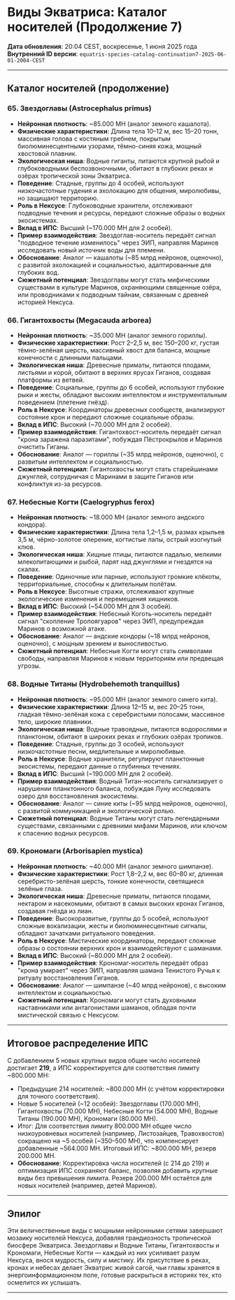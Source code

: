 # Виды Экватриса: Каталог носителей (Продолжение 7)

**Дата обновления**: 20:04 CEST, воскресенье, 1 июня 2025 года  
**Внутренний ID версии**: `equatris-species-catalog-continuation7-2025-06-01-2004-CEST`

---

## Каталог носителей (продолжение)

### 65. Звездоглавы (Astrocephalus primus)
- **Нейронная плотность**: ~85.000 МН (аналог земного кашалота).  
- **Физические характеристики**: Длина тела 10–12 м, вес 15–20 тонн, массивная голова с костяным гребнем, покрытым биолюминесцентными узорами, тёмно-синяя кожа, мощный хвостовой плавник.  
- **Экологическая ниша**: Водные гиганты, питаются крупной рыбой и глубоководными беспозвоночными, обитают в глубоких реках и озёрах тропической зоны Экватриса.  
- **Поведение**: Стадные, группы до 4 особей, используют низкочастотные гудения и эхолокацию для общения, миролюбивы, но защищают территорию.  
- **Роль в Нексусе**: Глубоководные хранители, отслеживают подводные течения и ресурсы, передают сложные образы о водных экосистемах.  
- **Вклад в ИПС**: Высший (~170.000 МН для 2 особей).  
- **Пример взаимодействия**: Звездоглав-носитель передаёт сигнал "подводное течение изменилось" через ЭИП, направляя Маринов исследовать новый источник воды для племени.  
- **Обоснование**: Аналог — кашалоты (~85 млрд нейронов, оценочно), с развитой эхолокацией и социальностью, адаптированные для глубоких вод.  
- **Сюжетный потенциал**: Звездоглавы могут стать мифическими существами в культуре Маринов, охраняющими священные озёра, или проводниками к подводным тайнам, связанным с древней историей Нексуса.

### 66. Гигантохвосты (Megacauda arborea)
- **Нейронная плотность**: ~35.000 МН (аналог земного гориллы).  
- **Физические характеристики**: Рост 2–2,5 м, вес 150–200 кг, густая тёмно-зелёная шерсть, массивный хвост для баланса, мощные конечности с длинными пальцами.  
- **Экологическая ниша**: Древесные приматы, питаются плодами, листьями и корой, обитают в верхних ярусах Гиганов, создавая платформы из ветвей.  
- **Поведение**: Социальные, группы до 6 особей, используют глубокие рыки и жесты, обладают высоким интеллектом и инструментальным поведением (плетение гнёзд).  
- **Роль в Нексусе**: Координаторы древесных сообществ, анализируют состояние крон и передают сложные социальные образы.  
- **Вклад в ИПС**: Высокий (~70.000 МН для 2 особей).  
- **Пример взаимодействия**: Гигантохвост-носитель передаёт сигнал "крона заражена паразитами", побуждая Пёстрокрылов и Маринов очистить Гиганы.  
- **Обоснование**: Аналог — гориллы (~35 млрд нейронов, оценочно), с развитым интеллектом и социальностью.  
- **Сюжетный потенциал**: Гигантохвосты могут стать старейшинами джунглей, сотрудничая с Маринами в защите Гиганов или конфликтуя из-за ресурсов.

### 67. Небесные Когти (Caelogryphus ferox)
- **Нейронная плотность**: ~18.000 МН (аналог земного андского кондора).  
- **Физические характеристики**: Длина тела 1,2–1,5 м, размах крыльев 3,5 м, чёрно-золотое оперение, когтистые лапы, острый изогнутый клюв.  
- **Экологическая ниша**: Хищные птицы, питаются падалью, мелкими млекопитающими и рыбой, парят над джунглями и гнездятся на скалах.  
- **Поведение**: Одиночные или парные, используют громкие клёкоты, территориальные, способны к длительным полётам.  
- **Роль в Нексусе**: Высотные стражи, отслеживают крупные экологические изменения и перемещения хищников.  
- **Вклад в ИПС**: Высокий (~54.000 МН для 3 особей).  
- **Пример взаимодействия**: Небесный Коготь-носитель передаёт сигнал "скопление Тропоягуаров" через ЭИП, предупреждая Маринов о возможной атаке.  
- **Обоснование**: Аналог — андские кондоры (~18 млрд нейронов, оценочно), с мощным зрением и выносливостью.  
- **Сюжетный потенциал**: Небесные Когти могут стать символами свободы, направляя Маринов к новым территориям или предвещая угрозы.

### 68. Водные Титаны (Hydrobehemoth tranquillus)
- **Нейронная плотность**: ~95.000 МН (аналог земного синего кита).  
- **Физические характеристики**: Длина 12–15 м, вес 20–25 тонн, гладкая тёмно-зелёная кожа с серебристыми полосами, массивное тело, широкие плавники.  
- **Экологическая ниша**: Водные травоядные, питаются водорослями и планктоном, обитают в широких реках и глубоких озёрах тропиков.  
- **Поведение**: Стадные, группы до 3 особей, используют низкочастотные песни, медлительные и миролюбивые.  
- **Роль в Нексусе**: Водные хранители, регулируют планктонные экосистемы, передают данные о глубинных течениях.  
- **Вклад в ИПС**: Высший (~190.000 МН для 2 особей).  
- **Пример взаимодействия**: Водный Титан-носитель сигнализирует о нарушении планктонного баланса, побуждая Луну исследовать озеро для восстановления экосистемы.  
- **Обоснование**: Аналог — синие киты (~95 млрд нейронов, оценочно), с развитой коммуникацией и экологической ролью.  
- **Сюжетный потенциал**: Водные Титаны могут стать легендарными существами, связанными с древними мифами Маринов, или ключом к спасению водных ресурсов.

### 69. Крономаги (Arborisapien mystica)
- **Нейронная плотность**: ~40.000 МН (аналог земного шимпанзе).  
- **Физические характеристики**: Рост 1,8–2,2 м, вес 60–80 кг, длинная серебристо-зелёная шерсть, тонкие конечности, светящиеся зелёные глаза.  
- **Экологическая ниша**: Древесные приматы, питаются плодами, нектаром и насекомыми, обитают в самых высоких кронах Гиганов, создавая гнёзда из лиан.  
- **Поведение**: Высокоразвитые, группы до 5 особей, используют сложные вокализации, жесты и биолюминесцентные сигналы, обладают зачатками ритуального поведения.  
- **Роль в Нексусе**: Мистические координаторы, передают сложные образы о состоянии верхних крон и взаимодействуют с шаманами.  
- **Вклад в ИПС**: Высокий (~80.000 МН для 2 особей).  
- **Пример взаимодействия**: Крономаг-носитель передаёт образ "крона умирает" через ЭИП, направляя шамана Тенистого Ручья к ритуалу восстановления Гиганов.  
- **Обоснование**: Аналог — шимпанзе (~40 млрд нейронов), с высоким интеллектом и социальностью.  
- **Сюжетный потенциал**: Крономаги могут стать духовными наставниками или антагонистами шаманов, обладая почти мистической связью с Нексусом.

---

## Итоговое распределение ИПС
С добавлением 5 новых крупных видов общее число носителей достигает **219**, а ИПС корректируется для соответствия лимиту ~800.000 МН:
- Предыдущие 214 носителей: ~800.000 МН (с учётом корректировки для точного соответствия).  
- Новые 5 носителей (~12 особей): Звездоглавы (170.000 МН), Гигантохвосты (70.000 МН), Небесные Когти (54.000 МН), Водные Титаны (190.000 МН), Крономаги (80.000 МН).  
- Итог: Для соответствия лимиту 800.000 МН общее число низкоуровневых носителей (например, Листозайцев, Травохвостов) сокращено на ~5 особей (~350–500 МН), что компенсирует добавленные ~564.000 МН. Итоговый ИПС: ~800.000 МН, резерв 200.000 МН.  
- **Обоснование**: Корректировка числа носителей (с 214 до 219) и оптимизация ИПС сохраняют баланс, позволяя добавить крупные виды без превышения лимита. Резерв 200.000 МН остаётся для новых носителей (например, детей Маринов).

---

## Эпилог

Эти величественные виды с мощными нейронными сетями завершают мозаику носителей Нексуса, добавляя грандиозность тропической биосфере Экватриса. Звездоглавы и Водные Титаны, Гигантохвосты и Крономаги, Небесные Когти — каждый из них усиливает разум Нексуса, внося мудрость, силу и мистику. Их присутствие в реках, кронах и небесах делает Экватрис живой сагой, чьи главы хранятся в энергоинформационном поле, готовые раскрыться в историях тех, кто осмелится их услышать.

---